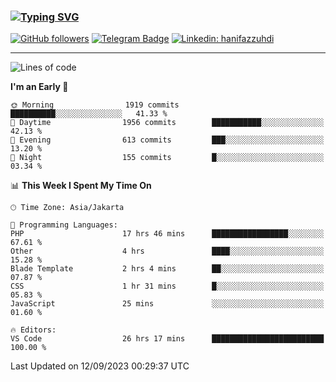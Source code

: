 ### [![Typing SVG](https://readme-typing-svg.herokuapp.com?font=lato&size=22&lines=Hi+There+👋)](https://git.io/typing-svg) 

[![GitHub followers](https://img.shields.io/github/followers/hanifazzuhdi?label=Follow&style=social)](https://github.com/hanifazzuhdi/?tab=follow) 
[![Telegram Badge](https://img.shields.io/badge/-hanif0198-blue?style=social&logo=telegram&link=https://www.t.me/hanif0198/)](https://www.t.me/hanif0198/) 
[![Linkedin: hanifazzuhdi](https://img.shields.io/badge/-hanifazzuhdi-blue?style=flat-square&logo=Linkedin&logoColor=white&link=https://www.linkedin.com/in/hanif-az-zuhdi-69688019b/)](https://www.linkedin.com/in/hanif-az-zuhdi-69688019b/) 

<hr/>

<!--START_SECTION:waka-->
![Lines of code](https://img.shields.io/badge/From%20Hello%20World%20I%27ve%20Written-30.3%20million%20lines%20of%20code-blue)

**I'm an Early 🐤** 

```text
🌞 Morning                1919 commits        ██████████░░░░░░░░░░░░░░░   41.33 % 
🌆 Daytime                1956 commits        ███████████░░░░░░░░░░░░░░   42.13 % 
🌃 Evening                613 commits         ███░░░░░░░░░░░░░░░░░░░░░░   13.20 % 
🌙 Night                  155 commits         █░░░░░░░░░░░░░░░░░░░░░░░░   03.34 % 
```


📊 **This Week I Spent My Time On** 

```text
🕑︎ Time Zone: Asia/Jakarta

💬 Programming Languages: 
PHP                      17 hrs 46 mins      █████████████████░░░░░░░░   67.61 % 
Other                    4 hrs               ████░░░░░░░░░░░░░░░░░░░░░   15.28 % 
Blade Template           2 hrs 4 mins        ██░░░░░░░░░░░░░░░░░░░░░░░   07.87 % 
CSS                      1 hr 31 mins        █░░░░░░░░░░░░░░░░░░░░░░░░   05.83 % 
JavaScript               25 mins             ░░░░░░░░░░░░░░░░░░░░░░░░░   01.60 % 

🔥 Editors: 
VS Code                  26 hrs 17 mins      █████████████████████████   100.00 % 
```


 Last Updated on 12/09/2023 00:29:37 UTC
<!--END_SECTION:waka-->
